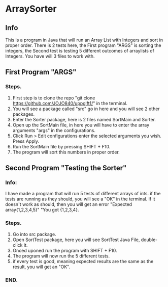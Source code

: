 # ArraySorter 
## Info
This is a program in Java that will run an Array List with Integers and sort in proper order.
There is 2 tests here, the First program "ARGS" is sorting the integers, the Second test is testing 5 different outcomes of arraylists of Integers.
You have will 3 files to work with.

## First Program "ARGS"
### Steps.
1. First step is to clone the repo "git clone https://github.com/JOJO840/uppgift1/" in the terminal.
2. You will see a package called "src" go in here and you will see 2 other packages.
3. Enter the Sorter package, here is 2 files named SortMain and Sorter.
4. Open up the SortMain file, in here you will have to enter the array arguments "args" in the configurations.
5. Click Run > Edit configurations enter the selected arguments you wish. Press Apply.
6. Run the SortMain file by pressing SHIFT + F10. 
7. The program will sort this numbers in proper order.

## Second Program "Testing the Sorter"
### Info: 
I have made a program that will run 5 tests of different arrays of ints. if the tests are running as they should, you will see a "OK" in the terminal.
If it doesn´t work as should, then you will get an error "Expected array{1,2,3,4,5}" "You got {1,2,3,4}.

### Steps.
1. Go into src package.
2. Open SortTest package, here you will see SortTest Java File, double-click it.
3. Onced uponed run the program with SHIFT + F10.
4. The program will now run the 5 different tests.
5. if every test is good, meaning expected results are the same as the result, you will get an "OK".


### END.

